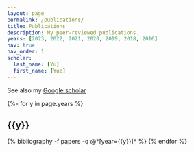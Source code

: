 ```yaml
---
layout: page
permalink: /publications/
title: Publications
description: My peer-reviewed publications.
years: [2023, 2022, 2021, 2020, 2019, 2018, 2016]
nav: true
nav_order: 1
scholar:
  last_name: [Yu]
  first_name: [Yue]
---
```


See also my <a href="https://scholar.google.com/citations?hl=en&user=ji9uRfcAAAAJ">Google scholar</a> 

<!-- _pages/publications.md -->
<div class="publications">

{%- for y in page.years %}
  <h2 class="year">{{y}}</h2>
  {% bibliography -f papers -q @*[year={{y}}]* %}
{% endfor %}

</div>
